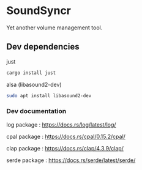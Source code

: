# SoundSyncr

Yet another volume management tool.

## Dev dependencies

just

``` bash
cargo install just
```

alsa (libasound2-dev)

``` bash
sudo apt install libasound2-dev
```

### Dev documentation

log package : https://docs.rs/log/latest/log/

cpal package : https://docs.rs/cpal/0.15.2/cpal/

clap package : https://docs.rs/clap/4.3.9/clap/

serde package : https://docs.rs/serde/latest/serde/